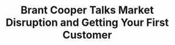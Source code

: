 ---
name: "Brant Cooper"
title: "Brant Cooper Talks Market Disruption and Getting Your First Customer"
episode: 17
upcoming: false
twitter_url: https://twitter.com/brantcooper
download_url: https://simplecast.fm/media/2010.mp3
avatar: brant_cooper.jpg
summary: |
  In this episode we talked with <a href="https://twitter.com/brantcooper">Brant Cooper</a>, author of <a href="http://leanentrepreneur.co/">The Lean Entrepreneur</a>, he talks about the common misconceptions around the Lean Startup and how to use early customer interviews to discover the emotional connection that people can have with your product.
outro_song: ""
outro_artist: ""
outro_url:
links:
  - :url: https://twitter.com/brantcooper
    :label: "Brant Cooper"
  - :url: http://leanentrepreneur.co/
    :label: "The Lean Entrepreneur"
  - :url: http://theleanbrand.me/
    :label: "The Lean Brand"
  - :url: https://twitter.com/sgblank
    :label: "Steve Blank"
  - :url: http://www.amazon.com/gp/product/0989200507/ref=as_li_tf_tl?ie=UTF8&camp=1789&creative=9325&creativeASIN=0989200507&linkCode=as2&tag=wwwsteveblank-20
    :label: "The Four Steps to the Epiphany"
  - :url:  https://twitter.com/ericries
    :label: "Eric Ries"
  - :url:  https://twitter.com/Pv
    :label: "Patrick Vlaskovits"
  - :url:  http://500hats.typepad.com/500blogs/2007/09/startup-metrics.html
    :label: "Dave McClure’s Pirate Metrics"
  - :url:  http://www.salesforce.com/
    :label: "Salesforce"
  - :url:  http://www.monster.com/
    :label: "Monster"
  - :url:  https://www.theladders.com/
    :label: "The Ladders"
  - :url: http://www.linkedin.com/
    :label: "LinkedIn"
  - :url: http://methodhome.com/
    :label: "Method"
  - :url: https://twitter.com/JeremiahGardner
    :label: "Jeremiah Gardner"
  - :url: http://market-by-numbers.com/
    :label: "Market by Numbers"
  - :url: http://www.movestheneedle.com/
    :label: "Moves the Needle"
tweetables:
  - :quote: "It’s not about CAN you build the product. The question is, SHOULD you build the product."
    :tweet: "&quot;It’s not about CAN you build the product. The question is, SHOULD you build the product.&quot; -@brantcooper #leanstartup"
  - :quote: "The big mistake that entrepreneurs make is that they just start pitching instead of listening."
    :tweet: "&quot;The big mistake that entrepreneurs make is that they just start pitching instead of listening.&quot; -@brantcooper"
  - :quote: "Before you start worrying about how to scale to 1,000 customers you need to find one."
    :tweet: "&quot;Before you start worrying about how to scale to 1,000 customers you need to find one.&quot; -@brantcooper #leanstartup"
---